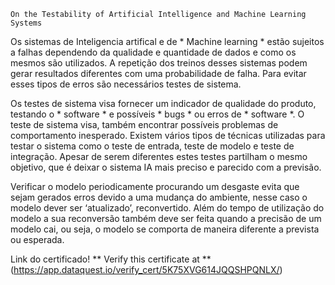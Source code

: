 	On the Testability of Artificial Intelligence and Machine Learning Systems
	
Os sistemas de Inteligencia artifical e de * Machine learning * estão sujeitos a falhas dependendo da qualidade e quantidade de dados e como os mesmos são utilizados. A repetição dos treinos desses sistemas podem gerar resultados diferentes com uma probabilidade de falha. Para evitar esses tipos de erros são necessários testes de sistema.  

Os testes de sistema visa fornecer um indicador de qualidade do produto, testando o * software * e possíveis * bugs * ou erros de * software *. O teste de sistema visa, também encontrar possíveis problemas de comportamento inesperado. Existem vários tipos de técnicas utilizadas para testar o sistema como o teste de entrada, teste de modelo e teste de integração. Apesar de serem diferentes estes testes partilham o mesmo objetivo, que é deixar o sistema IA mais preciso e parecido com a previsão.  

Verificar o modelo periodicamente procurando um desgaste evita que sejam gerados erros devido a uma mudança do ambiente, nesse caso o modelo dever ser ‘atualizado’, reconvertido. Além do tempo de utilização do modelo a sua reconversão também deve ser feita quando a precisão de um modelo cai, ou seja, o modelo se comporta de maneira diferente a prevista ou esperada.  


Link do certificado!
** Verify this certificate at **
(https://app.dataquest.io/verify_cert/5K75XVG614JQQSHPQNLX/)

